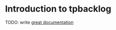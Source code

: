 # Introduction to tpbacklog

TODO: write [great documentation](http://jacobian.org/writing/great-documentation/what-to-write/)
